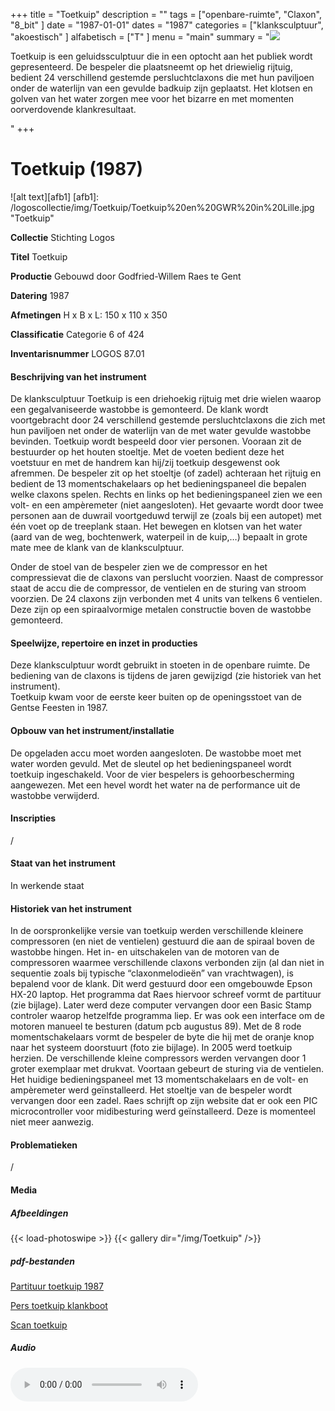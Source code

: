 ﻿+++
title = "Toetkuip"
description = ""
tags = ["openbare-ruimte", "Claxon", "8_bit"
]
date = "1987-01-01"
dates = "1987"
categories = ["klanksculptuur", "akoestisch" 
]
alfabetisch = ["T"
]
menu = "main"
summary = "<a href='/logoscollectie/1987/toetkuip'><img src='/logoscollectie/img/Toetkuip/Toetkuip%20en%20GWR%20in%20Lille.jpg'></a><p>Toetkuip is een geluidssculptuur die in een optocht aan het publiek wordt gepresenteerd. De bespeler die plaatsneemt op het driewielig rijtuig, bedient 24 verschillend gestemde persluchtclaxons die met hun paviljoen onder de waterlijn van een gevulde badkuip zijn geplaatst. Het klotsen en golven van het water zorgen mee voor het  bizarre en met momenten oorverdovende klankresultaat.</p>"
+++

# Toetkuip (1987)

![alt text][afb1]
[afb1]: /logoscollectie/img/Toetkuip/Toetkuip%20en%20GWR%20in%20Lille.jpg "Toetkuip"

**Collectie**
Stichting Logos

**Titel**
Toetkuip

**Productie**
Gebouwd door Godfried-Willem Raes te Gent

**Datering**
1987

**Afmetingen**
H x B x L: 150 x 110 x 350

**Classificatie**
Categorie 6 of 424

**Inventarisnummer**
LOGOS 87.01

#### Beschrijving van het instrument
De klanksculptuur Toetkuip is een driehoekig rijtuig met drie wielen waarop een gegalvaniseerde wastobbe is gemonteerd. De klank wordt voortgebracht door 24 verschillend gestemde persluchtclaxons die zich met hun paviljoen net onder de waterlijn van de met water gevulde wastobbe bevinden. Toetkuip wordt bespeeld door vier personen. Vooraan zit de bestuurder op het houten stoeltje. Met de voeten bedient deze het voetstuur en met de handrem kan hij/zij toetkuip desgewenst ook afremmen. De bespeler zit op het stoeltje (of zadel) achteraan het rijtuig en bedient de 13 momentschakelaars op het bedieningspaneel  die bepalen welke claxons spelen. Rechts en links op het bedieningspaneel zien we een volt- en een ampèremeter (niet aangesloten). Het gevaarte wordt door twee personen aan de duwrail voortgeduwd terwijl ze (zoals bij een autopet) met één voet op de treeplank staan. Het bewegen en klotsen van het water (aard van de weg, bochtenwerk, waterpeil in de kuip,…) bepaalt in grote mate mee de klank van de klanksculptuur.   

Onder de stoel van de bespeler zien we de compressor en het compressievat die de claxons van perslucht voorzien. Naast de compressor staat de accu die de compressor, de ventielen en de sturing van stroom voorzien. De 24 claxons zijn verbonden met 4 units van telkens 6 ventielen. Deze zijn op een spiraalvormige metalen constructie boven de wastobbe gemonteerd.   

#### Speelwijze, repertoire en inzet in producties
Deze klanksculptuur wordt gebruikt in stoeten in de openbare ruimte. De bediening van de claxons is tijdens de jaren gewijzigd (zie historiek van het instrument).  
Toetkuip kwam voor de eerste keer buiten op de openingsstoet van de Gentse Feesten in 1987.

#### Opbouw van het instrument/installatie
De opgeladen accu moet worden aangesloten. De wastobbe moet met water worden gevuld. Met de sleutel op het bedieningspaneel wordt toetkuip ingeschakeld. Voor de vier bespelers is gehoorbescherming aangewezen.
Met een hevel wordt het water na de performance uit de wastobbe verwijderd.

#### Inscripties
/

#### Staat van het instrument
In werkende staat 

#### Historiek van het instrument
In de oorspronkelijke versie van toetkuip werden verschillende kleinere compressoren (en niet de ventielen) gestuurd die aan de spiraal boven de wastobbe hingen. Het in- en uitschakelen van de motoren van de compressoren waarmee verschillende claxons verbonden zijn (al dan niet in sequentie zoals bij typische “claxonmelodieën” van vrachtwagen), is bepalend voor de klank. Dit werd gestuurd door een omgebouwde Epson HX-20 laptop. Het programma dat Raes hiervoor schreef vormt de partituur (zie bijlage). Later werd deze computer vervangen door een Basic Stamp controler waarop hetzelfde programma liep. Er was ook een interface om de motoren manueel te besturen (datum pcb augustus 89). Met de 8 rode momentschakelaars vormt de bespeler de byte die hij met de oranje knop naar het systeem doorstuurt (foto zie bijlage).
In 2005 werd toetkuip herzien. De verschillende kleine compressors werden vervangen door 1 groter exemplaar met drukvat. Voortaan gebeurt de sturing via de ventielen. Het huidige bedieningspaneel met 13 momentschakelaars en de volt- en ampèremeter werd geïnstalleerd. Het stoeltje van de bespeler wordt vervangen door een zadel. Raes schrijft op zijn website dat er ook een PIC microcontroller voor midibesturing werd geïnstalleerd. Deze is momenteel niet meer aanwezig. 

#### Problematieken
/

#### Media
##### Afbeeldingen
{{< load-photoswipe >}}
{{< gallery dir="/img/Toetkuip" />}}

##### pdf-bestanden
[Partituur toetkuip 1987](/logoscollectie/pdf/Toetkuip/Partituur_toetkuip_1987.pdf)

[Pers toetkuip klankboot](/logoscollectie/pdf/Toetkuip/Pers_toetkuip_klankboot.pdf)

[Scan toetkuip](/logoscollectie/pdf/Toetkuip/Scan_toetkuip.pdf)

##### Audio
<audio controls>
<source src="/logoscollectie/audio/Toetkuip/toetkuip.wav" type="audio/x-wav">
<source src="/logoscollectie/audio/Toetkuip/toetkuip.wav" type="audio/wav">
If your browser doesn't support HTML5 audio, here is a <a href="/logoscollectie/audio/Toetkuip/toetkuip.wav">link to the audio</a> instead.
</audio>